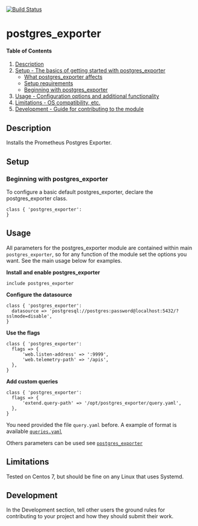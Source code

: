 [![Build Status](https://travis-ci.org/gbloquel/puppet-postgres_exporter.svg?branch=master)](https://travis-ci.org/gbloquel/puppet-postgres_exporter)
# postgres_exporter


#### Table of Contents

1. [Description](#description)
2. [Setup - The basics of getting started with postgres_exporter](#setup)
    * [What postgres_exporter affects](#what-postgres_exporter-affects)
    * [Setup requirements](#setup-requirements)
    * [Beginning with postgres_exporter](#beginning-with-postgres_exporter)
3. [Usage - Configuration options and additional functionality](#usage)
4. [Limitations - OS compatibility, etc.](#limitations)
5. [Development - Guide for contributing to the module](#development)

## Description

Installs the Prometheus Postgres Exporter.


## Setup

### Beginning with postgres_exporter

To configure a basic default postgres_exporter, declare the postgres_exporter class.
```puppet
class { 'postgres_exporter':
}
```

## Usage
All parameters for the postgres_exporter module are contained within main `postgres_exporter`, so for any function of the module set the options you want. See the main usage below for examples.

**Install and enable postgres_exporter**
```puppet
include postgres_exporter
```

**Configure the datasource**
```puppet
class { 'postgres_exporter':
  datasource => 'postgresql://postgres:password@localhost:5432/?sslmode=disable',
}
```

**Use the flags**
```puppet
class { 'postgres_exporter':
  flags => {
      'web.listen-address' => ':9999',
      'web.telemetry-path' => '/apis',
  },
}
```

**Add custom queries**
```puppet
class { 'postgres_exporter':
  flags => {
      'extend.query-path' => '/opt/postgres_exporter/query.yaml',
  },
}
```

You need provided the file `query.yaml` before. A example of format is available [`queries.yaml`](examples/queries.yaml)

Others parameters can be used see [`postgres_exporter`](https://github.com/wrouesnel/postgres_exporter)



## Limitations

Tested on Centos 7, but should be fine on any Linux that uses Systemd.

## Development

In the Development section, tell other users the ground rules for contributing to your project and how they should submit their work.
